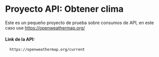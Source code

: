 # Proyecto API: Obtener clima

Este es un pequeño proyecto de prueba sobre consumos de API, en este caso use https://openweathermap.org/

#### Link de la API:

```http
  https://openweathermap.org/current
```
